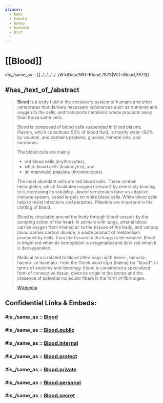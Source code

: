```yaml
---
aliases:
  - hemo 
  - hemato 
  - haemo 
  - haemato
  - Blut
  - 
---
```


# [[Blood]] 

#is_/same_as :: [[../../../../../WikiData/WD~Blood,7873|WD~Blood,7873]]


## #has_/text_of_/abstract 

> **Blood** is a body fluid in the circulatory system of humans and other vertebrates 
> that delivers necessary substances such as nutrients and oxygen to the cells, 
> and transports metabolic waste products away from those same cells.
>
> Blood is composed of blood cells suspended in blood plasma. 
> Plasma, which constitutes 55% of blood fluid, is mostly water (92% by volume), 
> and contains proteins, glucose, mineral ions, and hormones. 
> 
> The blood cells are mainly 
> - red blood cells (erythrocytes), 
> - white blood cells (leukocytes), and 
> - (in mammals) platelets (thrombocytes). 
> 
> The most abundant cells are red blood cells. 
> These contain hemoglobin, which facilitates oxygen transport by reversibly binding to it, increasing its solubility. 
> Jawed vertebrates have an adaptive immune system, based largely on white blood cells. 
> White blood cells help to resist infections and parasites. 
> Platelets are important in the clotting of blood.
>
> Blood is circulated around the body through blood vessels by the pumping action of the heart. 
> In animals with lungs, arterial blood carries oxygen from inhaled air to the tissues of the body, 
> and venous blood carries carbon dioxide, a waste product of metabolism produced by cells, 
> from the tissues to the lungs to be exhaled. 
> Blood is bright red when its hemoglobin is oxygenated and dark red when it is deoxygenated.
>
> Medical terms related to blood often begin with hemo-, hemato-, haemo- or haemato- 
> from the Greek word αἷμα (haima) for "blood". In terms of anatomy and histology, blood is considered a specialized form of connective tissue, given its origin in the bones and the presence of potential molecular fibers in the form of fibrinogen.
>
> [Wikipedia](https://en.wikipedia.org/wiki/Blood) 


## Confidential Links & Embeds: 

### #is_/same_as :: [Blood](/_Standards/bio/Medicine/Anatomy/Circulatory_System/Blood.md) 

### #is_/same_as :: [Blood.public](/_public/bio/Medicine/Anatomy/Circulatory_System/Blood.public.md) 

### #is_/same_as :: [Blood.internal](/_internal/bio/Medicine/Anatomy/Circulatory_System/Blood.internal.md) 

### #is_/same_as :: [Blood.protect](/_protect/bio/Medicine/Anatomy/Circulatory_System/Blood.protect.md) 

### #is_/same_as :: [Blood.private](/_private/bio/Medicine/Anatomy/Circulatory_System/Blood.private.md) 

### #is_/same_as :: [Blood.personal](/_personal/bio/Medicine/Anatomy/Circulatory_System/Blood.personal.md) 

### #is_/same_as :: [Blood.secret](/_secret/bio/Medicine/Anatomy/Circulatory_System/Blood.secret.md)

